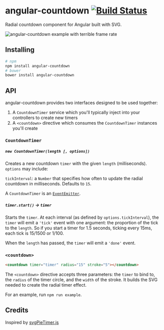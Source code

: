 # angular-countdown [![Build Status](https://travis-ci.org/bendrucker/angular-countdown.svg?branch=master)](https://travis-ci.org/bendrucker/angular-countdown)

Radial countdown component for Angular built with SVG.

![angular-countdown example with terrible frame rate](http://f.cl.ly/items/002W2S362V2u1I1l292b/Screen%20Recording%202015-02-20%20at%2009.21%20PM.gif)

## Installing

```sh
# npm
npm install angular-countdown
# bower
bower install angular-countdown
```

## API

angular-countdown provides two interfaces designed to be used together:

1. A `CountdownTimer` service which you'll typically inject into your controllers to create new timers
2. A `<countdown>` directive which consumes the `CountdownTimer` instances you'll create

### `CountdownTimer`

##### `new CountdownTimer(length [, options])`

Creates a new countdown `timer` with the given `length` (milliseconds). `options` may include:

`tickInterval`: a `Number` that specifies how often to update the radial countdown in milliseconds. Defaults to `15`.

A `CountdownTimer` is an [`EventEmitter`](http://nodejs.org/api/events.html). 

##### `timer.start()` -> `timer`

Starts the `timer`. At each interval (as defined by `options.tickInterval`), the `timer` will emit a `'tick'` event with one argument: the proportion of the tick to the `length`. So if you start a timer for 1.5 seconds, ticking every 15ms, each tick is 15/1500 or 1/100.

When the `length` has passed, the `timer` will emit a `'done'` event. 

### `<countdown>`

```html
<countdown timer="timer" radius="15" stroke="5"></countdown>
```

The `<countdown>` directive accepts three parameters: the `timer` to bind to, the `radius` of the timer circle, and the `width` of the stroke. It builds the SVG needed to create the radial timer effect.

For an example, run `npm run example`. 

## Credits

Inspired by [svgPieTimer.js](https://github.com/agrimsrud/svgPieTimer.js)
